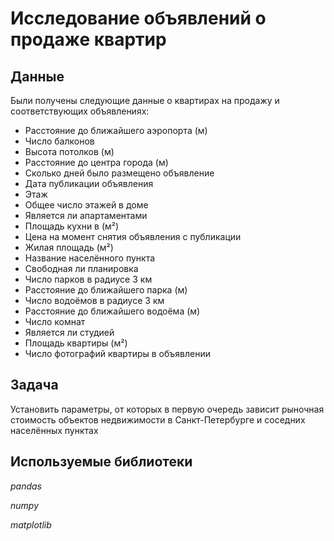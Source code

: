 # Исследование объявлений о продаже квартир

## Данные

Были получены следующие данные о квартирах на продажу и соответствующих объявлениях:
- Расстояние до ближайшего аэропорта (м)
- Число балконов
- Высота потолков (м)
- Расстояние до центра города (м)
- Сколько дней было размещено объявление
- Дата публикации объявления
- Этаж
- Общее число этажей в доме
- Является ли апартаментами
- Площадь кухни в (м²)
- Цена на момент снятия объявления с публикации
- Жилая площадь (м²)
- Название населённого пункта
- Свободная ли планировка
- Число парков в радиусе 3 км
- Расстояние до ближайшего парка (м)
- Число водоёмов в радиусе 3 км
- Расстояние до ближайшего водоёма (м)
- Число комнат
- Является ли студией
- Площадь квартиры (м²)
- Число фотографий квартиры в объявлении

## Задача

Установить параметры, от которых в первую очередь зависит рыночная стоимость объектов недвижимости в Санкт-Петербурге и соседних населённых пунктах

## Используемые библиотеки
*pandas*

*numpy*

*matplotlib*
